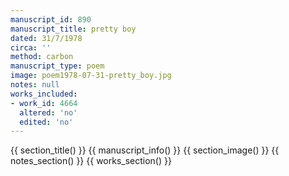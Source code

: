 ```yaml
---
manuscript_id: 890
manuscript_title: pretty boy
dated: 31/7/1978
circa: ''
method: carbon
manuscript_type: poem
image: poem1978-07-31-pretty_boy.jpg
notes: null
works_included:
- work_id: 4664
  altered: 'no'
  edited: 'no'
---
```


{{ section_title() }}
{{ manuscript_info() }}
{{ section_image() }}
{{ notes_section() }}
{{ works_section() }}
